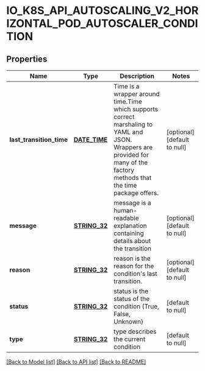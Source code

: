 # IO_K8S_API_AUTOSCALING_V2_HORIZONTAL_POD_AUTOSCALER_CONDITION

## Properties
Name | Type | Description | Notes
------------ | ------------- | ------------- | -------------
**last_transition_time** | [**DATE_TIME**](DATE_TIME.md) | Time is a wrapper around time.Time which supports correct marshaling to YAML and JSON.  Wrappers are provided for many of the factory methods that the time package offers. | [optional] [default to null]
**message** | [**STRING_32**](STRING_32.md) | message is a human-readable explanation containing details about the transition | [optional] [default to null]
**reason** | [**STRING_32**](STRING_32.md) | reason is the reason for the condition&#39;s last transition. | [optional] [default to null]
**status** | [**STRING_32**](STRING_32.md) | status is the status of the condition (True, False, Unknown) | [default to null]
**type** | [**STRING_32**](STRING_32.md) | type describes the current condition | [default to null]

[[Back to Model list]](../README.md#documentation-for-models) [[Back to API list]](../README.md#documentation-for-api-endpoints) [[Back to README]](../README.md)


